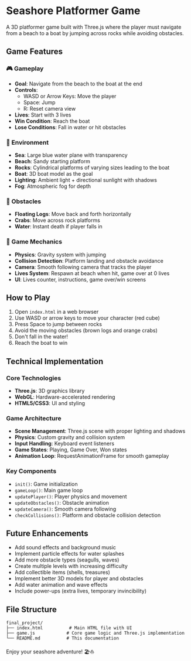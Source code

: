 # Seashore Platformer Game

A 3D platformer game built with Three.js where the player must navigate from a beach to a boat by jumping across rocks while avoiding obstacles.

## Game Features

### 🎮 Gameplay
- **Goal**: Navigate from the beach to the boat at the end
- **Controls**: 
  - WASD or Arrow Keys: Move the player
  - Space: Jump
  - R: Reset camera view
- **Lives**: Start with 3 lives
- **Win Condition**: Reach the boat
- **Lose Conditions**: Fall in water or hit obstacles

### 🌊 Environment
- **Sea**: Large blue water plane with transparency
- **Beach**: Sandy starting platform
- **Rocks**: Cylindrical platforms of varying sizes leading to the boat
- **Boat**: 3D boat model as the goal
- **Lighting**: Ambient light + directional sunlight with shadows
- **Fog**: Atmospheric fog for depth

### 🚧 Obstacles
- **Floating Logs**: Move back and forth horizontally
- **Crabs**: Move across rock platforms
- **Water**: Instant death if player falls in

### 🎯 Game Mechanics
- **Physics**: Gravity system with jumping
- **Collision Detection**: Platform landing and obstacle avoidance
- **Camera**: Smooth following camera that tracks the player
- **Lives System**: Respawn at beach when hit, game over at 0 lives
- **UI**: Lives counter, instructions, game over/win screens

## How to Play

1. Open `index.html` in a web browser
2. Use WASD or arrow keys to move your character (red cube)
3. Press Space to jump between rocks
4. Avoid the moving obstacles (brown logs and orange crabs)
5. Don't fall in the water!
6. Reach the boat to win

## Technical Implementation

### Core Technologies
- **Three.js**: 3D graphics library
- **WebGL**: Hardware-accelerated rendering
- **HTML5/CSS3**: UI and styling

### Game Architecture
- **Scene Management**: Three.js scene with proper lighting and shadows
- **Physics**: Custom gravity and collision system
- **Input Handling**: Keyboard event listeners
- **Game States**: Playing, Game Over, Won states
- **Animation Loop**: RequestAnimationFrame for smooth gameplay

### Key Components
- `init()`: Game initialization
- `gameLoop()`: Main game loop
- `updatePlayer()`: Player physics and movement
- `updateObstacles()`: Obstacle animation
- `updateCamera()`: Smooth camera following
- `checkCollisions()`: Platform and obstacle collision detection

## Future Enhancements

- Add sound effects and background music
- Implement particle effects for water splashes
- Add more obstacle types (seagulls, waves)
- Create multiple levels with increasing difficulty
- Add collectible items (shells, treasures)
- Implement better 3D models for player and obstacles
- Add water animation and wave effects
- Include power-ups (extra lives, temporary invincibility)

## File Structure
```
final_project/
├── index.html          # Main HTML file with UI
├── game.js            # Core game logic and Three.js implementation
└── README.md          # This documentation
```

Enjoy your seashore adventure! 🏖️⛵
